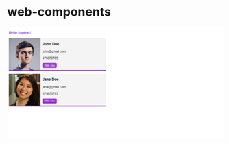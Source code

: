 # web-components

<img src="https://github.com/iamsurajdc/web-components/blob/main/assets/web-components.png" />